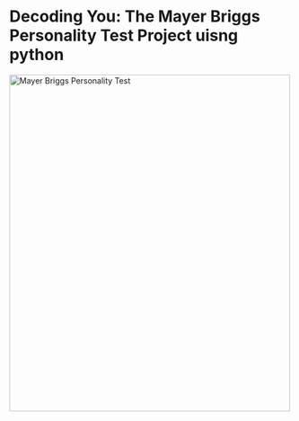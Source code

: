 # Decoding You: The Mayer Briggs Personality Test Project uisng python
<img src="https://github.com/Aryan-Bajaj/Decoding-You-The-Mayer-Briggs-Personality-Test-Project-using-python/blob/main/download.png" alt="Mayer Briggs Personality Test" width="500" height="600">

